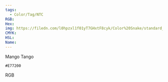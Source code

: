 ```yaml
---
tags:
  - Color/Tag/NTC
RGB:
Hex:
img: https://filedn.com/l0hpzxl1f01yT7GHxtF8cyk/Color%20Snake/standard_csv_to_svg/E77200.svg
CMYK:
HSL:
Name:
---
```

Mango Tango
```palette
#E77200
```
RGB
